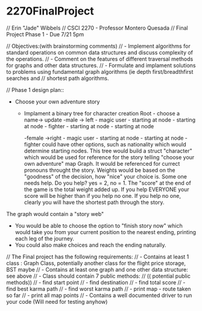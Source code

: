 # 2270FinalProject

// Erin "Jade" Wibbels
// CSCI 2270 - Professor Montero Quesada
// Final Project Phase 1 - Due 7/21 5pm

// Objectives:(with brainstorming comments)
// - Implement algorithms for standard operations on common data structures and discuss complexity of the operations.
// - Comment on the features of different traversal methods for graphs and other data structures.
// - Formulate and implament solutions to problems using fundamental graph algorithms (ie depth first/breadthfirst searches and 
//   shortest path algorithms.


// Phase 1 design plan::
- Choose your own adventure story 
  - Implament a binary tree for character creation
    Root - choose a name-> update
      -male -> left 
            - magic user
              - starting at node
              - starting at node
            - fighter
             - starting at node
             - starting at node
      
      -female ->right
            - magic user
              - starting at node
              - starting at node
            - fighter
could have other options, such as nationality which would determine starting nodes. This tree would build a struct "character" which would be used for reference for the story telling "choose your own adventure" map Graph. It would be referenced for currect pronouns throught the story. Weights would be based on the "goodness" of the decision, how "nice" your choice is. Some one needs help. Do you help? yes = 2, no = 1. The "score" at the end of the game is the total weight added up. If you help EVERYONE your score will be higher than if you help no one. If you help no one, clearly you will have the shortest path through the story. 

The graph would contain a "story web" 
- You would be able to choose the option to "finish story now" which would take you from your current position to the nearest ending, printing each leg of the journey. 
- You could also make choices and reach the ending naturally. 

// The Final project has the following requirements:
// - Contains at least 1 class : Graph Class, potentially another class for the flight price storage, BST maybe
// - Contains at least one graph and one other data structure: see above
// - Class should contain 7 public methods: 
//        (( potential public methods))
//        - find start point
//        - find destination
//        - find total score
//        - find best karma path
//        - find worst karma path
//        - print map - route taken so far
//        - print all map points
// - Contains a well documented driver to run your code (Will need for testing anyhow)

